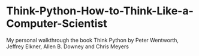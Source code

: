 # Think-Python-How-to-Think-Like-a-Computer-Scientist
 My personal walkthrough the book Think Python by Peter Wentworth, Jeffrey Elkner, Allen B. Downey and Chris Meyers
